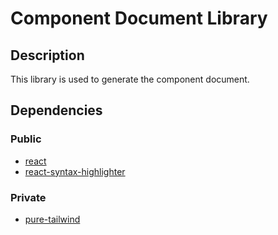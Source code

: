 # Component Document Library

## Description

This library is used to generate the component document.

## Dependencies

### Public

- [react](https://www.npmjs.com/package/react)
- [react-syntax-highlighter](https://www.npmjs.com/package/react-syntax-highlighter)

### Private

- [pure-tailwind](http://localhost:3000/libs/pureTailwind)
